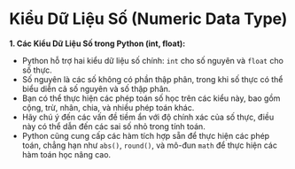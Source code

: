 # Kiểu Dữ Liệu Số (Numeric Data Type)

**1. Các Kiểu Dữ Liệu Số trong Python (int, float):**

- Python hỗ trợ hai kiểu dữ liệu số chính: `int` cho số nguyên và `float` cho số thực.
- Số nguyên là các số không có phần thập phân, trong khi số thực có thể biểu diễn cả số nguyên và số thập phân.
- Bạn có thể thực hiện các phép toán số học trên các kiểu này, bao gồm cộng, trừ, nhân, chia, và nhiều phép toán khác.
- Hãy chú ý đến các vấn đề tiềm ẩn với độ chính xác của số thực, điều này có thể dẫn đến các sai số nhỏ trong tính toán.
- Python cũng cung cấp các hàm tích hợp sẵn để thực hiện các phép toán, chẳng hạn như `abs()`, `round()`, và mô-đun `math` để thực hiện các hàm toán học nâng cao.